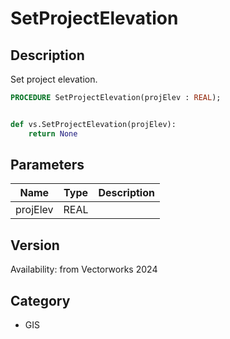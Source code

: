 # SetProjectElevation

## Description
Set project elevation.

```pascal
PROCEDURE SetProjectElevation(projElev : REAL);
```

```python

def vs.SetProjectElevation(projElev):
    return None
```

## Parameters
|Name|Type|Description|
|---|---|---|
|projElev|REAL||

## Version
Availability: from Vectorworks 2024
## Category
* GIS

